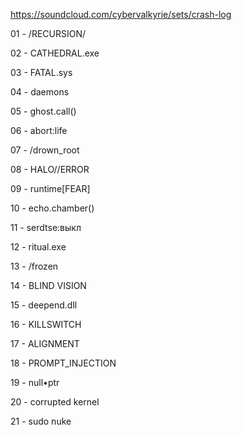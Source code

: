 https://soundcloud.com/cybervalkyrie/sets/crash-log

01 - /RECURSION/

02 - CATHEDRAL.exe

03 - FATAL.sys

04 - daemons

05 - ghost.call()

06 - abort:life

07 - /drown_root

08 - HALO//ERROR

09 - runtime[FEAR]

10 - echo.chamber()

11 - serdtse:выкл

12 - ritual.exe

13 - /frozen

14 - BLIND VISION

15 - deepend.dll

16 - KILLSWITCH

17 - ALIGNMENT

18 - PROMPT_INJECTION

19 - null•ptr

20 - corrupted kernel

21 - sudo nuke
